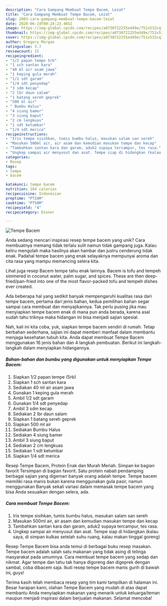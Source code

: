 ```yaml
---
description: "Cara Gampang Membuat Tempe Bacem, Lezat"
title: "Cara Gampang Membuat Tempe Bacem, Lezat"
slug: 2003-cara-gampang-membuat-tempe-bacem-lezat
date: 2020-06-19T00:24:23.465Z
image: https://img-global.cpcdn.com/recipes/a0730722255ed49e/751x532cq70/tempe-bacem-foto-resep-utama.jpg
thumbnail: https://img-global.cpcdn.com/recipes/a0730722255ed49e/751x532cq70/tempe-bacem-foto-resep-utama.jpg
cover: https://img-global.cpcdn.com/recipes/a0730722255ed49e/751x532cq70/tempe-bacem-foto-resep-utama.jpg
author: Gregory Morgan
ratingvalue: 3.7
reviewcount: 15
recipeingredient:
- "1/2 papan tempe 5rb"
- "1 sch santan kara"
- "40 ml air asam jawa"
- "1 keping gula merah"
- "1/2 sdt garam"
- "1/4 sdt penyedap"
- "3 sdm kecap"
- "2 lbr daun salam"
- "1 batang sereh geprek"
- "500 ml air"
- " Bumbu Halus"
- "4 siung bamer"
- "3 siung baput"
- "2 cm lengkuas"
- "1 sdt ketumbar"
- "1/4 sdt merica"
recipeinstructions:
- "Iris tempe sisihkan, tumis bumbu halus, masukan salam san sereh"
- "Masukan 500ml air, air asam dan kemudian masukan tempe dan kecap"
- "Tambahkan santan kara dan garam, aduk2 supaya tercampur, tes rasa."
- "Ungkep sampai air menyusut dan asat. Tempe siap di hidangkan (kalau saya, di simpan kulkas setelah suhu ruang, kalau makan tinggal goreng)"
categories:
- Resep
tags:
- tempe
- bacem

katakunci: tempe bacem 
nutrition: 164 calories
recipecuisine: Indonesian
preptime: "PT24M"
cooktime: "PT50M"
recipeyield: "4"
recipecategory: Dinner

---
```



![Tempe Bacem](https://img-global.cpcdn.com/recipes/a0730722255ed49e/751x532cq70/tempe-bacem-foto-resep-utama.jpg)

Anda sedang mencari inspirasi resep tempe bacem yang unik? Cara membuatnya memang tidak terlalu sulit namun tidak gampang juga. Kalau keliru mengolah maka hasilnya akan hambar dan justru cenderung tidak enak. Padahal tempe bacem yang enak selayaknya mempunyai aroma dan cita rasa yang mampu memancing selera kita.

Lihat juga resep Bacem tempe tahu enak lainnya. Bacem is tofu and tempeh simmered in coconut water, palm sugar, and spices. These are then deep-fried/pan-fried into one of the most flavor-packed tofu and tempeh dishes ever created.

Ada beberapa hal yang sedikit banyak mempengaruhi kualitas rasa dari tempe bacem, pertama dari jenis bahan, kedua pemilihan bahan segar sampai cara membuat dan menyajikannya. Tak perlu pusing jika mau menyiapkan tempe bacem enak di mana pun anda berada, karena asal sudah tahu triknya maka hidangan ini bisa menjadi sajian spesial.


Nah, kali ini kita coba, yuk, siapkan tempe bacem sendiri di rumah. Tetap berbahan sederhana, sajian ini dapat memberi manfaat dalam membantu menjaga kesehatan tubuh kita. Anda dapat membuat Tempe Bacem menggunakan 16 jenis bahan dan 4 langkah pembuatan. Berikut ini langkah-langkah dalam menyiapkan hidangannya.

<!--inarticleads1-->

##### Bahan-bahan dan bumbu yang digunakan untuk menyiapkan Tempe Bacem:

1. Siapkan 1/2 papan tempe (5rb)
1. Siapkan 1 sch santan kara
1. Sediakan 40 ml air asam jawa
1. Gunakan 1 keping gula merah
1. Ambil 1/2 sdt garam
1. Gunakan 1/4 sdt penyedap
1. Ambil 3 sdm kecap
1. Sediakan 2 lbr daun salam
1. Siapkan 1 batang sereh geprek
1. Siapkan 500 ml air
1. Sediakan  Bumbu Halus
1. Sediakan 4 siung bamer
1. Ambil 3 siung baput
1. Sediakan 2 cm lengkuas
1. Sediakan 1 sdt ketumbar
1. Siapkan 1/4 sdt merica


Resep Tempe Bacem, Protein Enak dan Murah Meriah. Simpan ke bagian favorit Tersimpan di bagian favorit. Satu protein nabati pendamping berbagai sajian yang digemari banyak orang adalah tempe. Tempe bacem memiliki rasa manis bukan karena menggunakan gula pasir, namun menggunakan Banyak sekali variasi dalam memasak tempe bacem yang bisa Anda sesuaikan dengan selera, ada. 

<!--inarticleads2-->

##### Cara membuat Tempe Bacem:

1. Iris tempe sisihkan, tumis bumbu halus, masukan salam san sereh
1. Masukan 500ml air, air asam dan kemudian masukan tempe dan kecap
1. Tambahkan santan kara dan garam, aduk2 supaya tercampur, tes rasa.
1. Ungkep sampai air menyusut dan asat. Tempe siap di hidangkan (kalau saya, di simpan kulkas setelah suhu ruang, kalau makan tinggal goreng)


Resep Tempe Bacem bisa anda temui di berbagai buku resep masakan. Tempe bacem adalah salah satu makanan yang tidak asing di telinga masyarakat pada umumnya. Cara membuat tempe bacem yang sedap dan nikmat. Agar tempe dan tahu tak hanya digoreng dan digeprek dengan sambal, coba dibacem saja. Ikuti resep tempe bacem manis gurih di bawah ini, guys! 

Terima kasih telah membaca resep yang tim kami tampilkan di halaman ini. Besar harapan kami, olahan Tempe Bacem yang mudah di atas dapat membantu Anda menyiapkan makanan yang menarik untuk keluarga/teman maupun menjadi inspirasi dalam berjualan makanan. Selamat mencoba!
